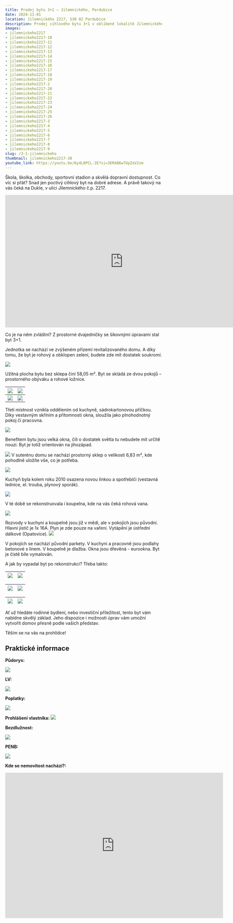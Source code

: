 ```yaml
---
title: Prodej bytu 3+1 – Jilemnického, Pardubice
date: 2024-11-01
location: Jilemnického 2217, 530 02 Pardubice
description: Prodej cihlového bytu 3+1 v oblíbené lokalitě Jilemnického, Pardubice.
images:
- jilemnickeho2217
- jilemnickeho2217-10
- jilemnickeho2217-11
- jilemnickeho2217-12
- jilemnickeho2217-13
- jilemnickeho2217-14
- jilemnickeho2217-15
- jilemnickeho2217-16
- jilemnickeho2217-17
- jilemnickeho2217-18
- jilemnickeho2217-19
- jilemnickeho2217-2
- jilemnickeho2217-20
- jilemnickeho2217-21
- jilemnickeho2217-22
- jilemnickeho2217-23
- jilemnickeho2217-24
- jilemnickeho2217-25
- jilemnickeho2217-26
- jilemnickeho2217-3
- jilemnickeho2217-4
- jilemnickeho2217-5
- jilemnickeho2217-6
- jilemnickeho2217-7
- jilemnickeho2217-8
- jilemnickeho2217-9
slug: /3-1-jilemnickeho
thumbnail: jilemnickeho2217-30
youtube_link: https://youtu.be/Ky4L0PCL-2E?si=3ER4Q6w7UpZaV2sm
---
```


Škola, školka, obchody, sportovní stadion a skvělá dopravní dostupnost. Co víc si přát? Snad jen poctivý cihlový byt na dobré adrese. A právě takový na vás čeká na Dukle, v ulici Jilemnického č.p. 2217. 

<iframe width="755" height="425" src="https://www.youtube.com/embed/Ky4L0PCL-2E?si=vZZlGRk3z_49h2Zl" title="YouTube video player" frameborder="0" allow="accelerometer; autoplay; clipboard-write; encrypted-media; gyroscope; picture-in-picture; web-share" referrerpolicy="strict-origin-when-cross-origin" allowfullscreen></iframe>

Co je na něm zvláštní? Z prostorné dvajedničky se šikovnými úpravami stal byt 3+1. 

Jednotka se nachází ve zvýšeném přízemí revitalizovaného domu. A díky tomu, že byt je rohový a obklopen zelení, budete zde mít dostatek soukromí.

![](https://res.cloudinary.com/dgnpeadbj/image/upload/v1754728903/jilemnickeho2217.jpg)

Užitná plocha bytu bez sklepa činí 58,05 m². Byt se skládá ze dvou pokojů – prostorného obýváku a rohové ložnice. 

| ![](https://res.cloudinary.com/dgnpeadbj/image/upload/v1754728904/jilemnickeho2217-7.jpg) | ![](https://res.cloudinary.com/dgnpeadbj/image/upload/v1754728903/jilemnickeho2217-5.jpg) |
| ----------------------------------------------------------------------------------------- | ----------------------------------------------------------------------------------------- |
| ![](https://res.cloudinary.com/dgnpeadbj/image/upload/v1754728904/jilemnickeho2217-9.jpg) | ![](https://res.cloudinary.com/dgnpeadbj/image/upload/v1754728903/jilemnickeho2217-8.jpg) |

 Třetí místnost vznikla oddělením od kuchyně, sádrokartonovou příčkou. Díky vestavným skříním a přítomnosti okna, sloužila jako plnohodnotný pokoj či pracovna.

![](https://res.cloudinary.com/dgnpeadbj/image/upload/v1754728905/jilemnickeho2217-20.jpg)

Benefitem bytu jsou velká okna, čili o dostatek světla tu nebudete mít určitě nouzi. Byt je totiž orientován na jihozápad.

![](https://res.cloudinary.com/dgnpeadbj/image/upload/v1754728903/jilemnickeho2217-3.jpg) V suterénu domu se nachází prostorný sklep o velikosti 6,83 m², kde pohodlně uložíte vše, co je potřeba.

![](https://res.cloudinary.com/dgnpeadbj/image/upload/v1754728906/jilemnickeho2217-15.jpg)

Kuchyň byla kolem roku 2010 osazena novou linkou a spotřebiči (vestavná lednice, el. trouba, plynový sporák). 

![](https://res.cloudinary.com/dgnpeadbj/image/upload/v1754728904/jilemnickeho2217-11.jpg)

V té době se rekonstruovala i koupelna, kde na vás čeká rohová vana. 

![](https://res.cloudinary.com/dgnpeadbj/image/upload/v1754728904/jilemnickeho2217-14.jpg)

Rozvody v kuchyni a koupelně jsou již v mědi, ale v pokojích jsou původní. Hlavní jistič je 1x 16A. Plyn je zde pouze na vaření. Vytápění je ústřední dálkové (Opatovice).
![](https://res.cloudinary.com/dgnpeadbj/image/upload/v1754728904/jilemnickeho2217-13.jpg)

V pokojích se nachází původní parkety. V kuchyni a pracovně jsou podlahy betonové s linem. V koupelně je dlažba. Okna jsou dřevěná - eurookna. Byt je čistě bíle vymalován.

A jak by vypadal byt po rekonstrukci? Třeba takto:

| ![](https://res.cloudinary.com/dgnpeadbj/image/upload/v1754728905/jilemnickeho2217-19.jpg) | ![](https://res.cloudinary.com/dgnpeadbj/image/upload/v1754728905/jilemnickeho2217-17.jpg) |
| ------------------------------------------------------------------------------------------ | ------------------------------------------------------------------------------------------ |

| ![](https://res.cloudinary.com/dgnpeadbj/image/upload/v1754728903/jilemnickeho2217-8.jpg) | ![](https://res.cloudinary.com/dgnpeadbj/image/upload/v1754728905/jilemnickeho2217-18.jpg) |
| ----------------------------------------------------------------------------------------- | ------------------------------------------------------------------------------------------ |

| ![](https://res.cloudinary.com/dgnpeadbj/image/upload/v1754728904/jilemnickeho2217-9.jpg) | ![](https://res.cloudinary.com/dgnpeadbj/image/upload/v1754728905/jilemnickeho2217-16.jpg) |
| ----------------------------------------------------------------------------------------- | ------------------------------------------------------------------------------------------ |

Ať už hledáte rodinné bydlení, nebo investiční příležitost, tento byt vám nabídne skvělý základ. Jeho dispozice i možnosti úprav vám umožní vytvořit domov přesně podle vašich představ.

Těším se na vás na prohlídce!

## Praktické informace

**Půdorys:**

![](https://res.cloudinary.com/dgnpeadbj/image/upload/v1754728905/jilemnickeho2217-21.jpg)

**LV:**

![](https://res.cloudinary.com/dgnpeadbj/image/upload/v1754728906/jilemnickeho2217-22.png)

**Poplatky:**

![](https://res.cloudinary.com/dgnpeadbj/image/upload/v1754728909/jilemnickeho2217-26.png)

**Prohlášení vlastníka:**
![](https://res.cloudinary.com/dgnpeadbj/image/upload/v1754728906/jilemnickeho2217-23.png)

**Bezdlužnost:**

![](https://res.cloudinary.com/dgnpeadbj/image/upload/v1754728908/jilemnickeho2217-25.png)

**PENB:**

![](https://res.cloudinary.com/dgnpeadbj/image/upload/v1754728908/jilemnickeho2217-24.png)

**Kde se nemovitost nachází?:**

<iframe style="border:none" src="https://mapy.com/s/kehemadohe" width="700" height="466" frameborder="0"></iframe>
